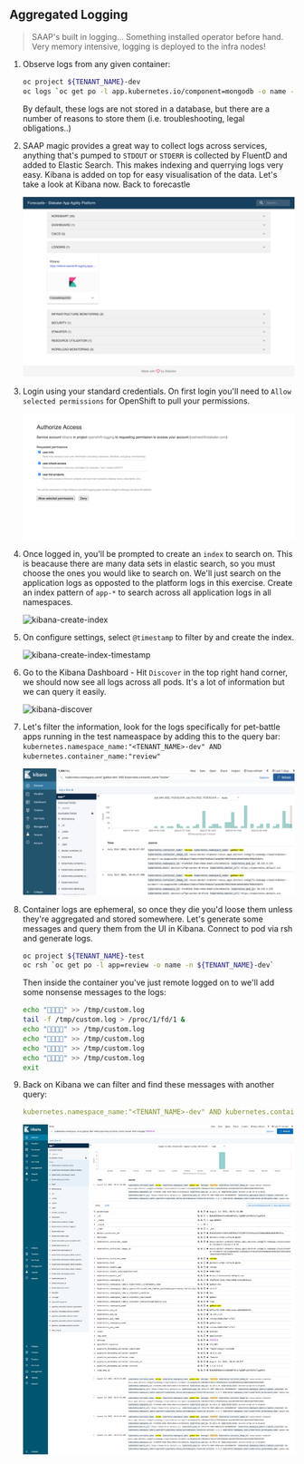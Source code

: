 ## Aggregated Logging

> SAAP's built in logging... Something installed operator before hand. Very memory intensive, logging is deployed to the infra nodes!

1. Observe logs from any given container:

    ```bash
    oc project ${TENANT_NAME}-dev
    oc logs `oc get po -l app.kubernetes.io/component=mongodb -o name -n ${TENANT_NAME}-dev` --since 10m
    ```

    By default, these logs are not stored in a database, but there are a number of reasons to store them (i.e. troubleshooting, legal obligations..)

2. SAAP magic provides a great way to collect logs across services, anything that's pumped to `STDOUT` or `STDERR` is collected by FluentD and added to Elastic Search. This makes indexing and querrying logs very easy. Kibana is added on top for easy visualisation of the data. Let's take a look at Kibana now. Back to forecastle

    ![forecastle-kibana](./images/forecastle-kibana.png)

3. Login using your standard credentials. On first login you'll need to `Allow selected permissions` for OpenShift to pull your permissions.

    ![kibana-authorize-access](./images/kibana-authorize-access.png)

4. Once logged in, you'll be prompted to create an `index` to search on. This is beacause there are many data sets in elastic search, so you must choose the ones you would like to search on. We'll just search on the application logs as opposted to the platform logs in this exercise. Create an index pattern of `app-*` to search across all application logs in all namespaces.

    ![kibana-create-index](./images/kibana-create-index.png)

5. On configure settings, select `@timestamp` to filter by and create the index.

    ![kibana-create-index-timestamp](./images/kibana-create-index-timestamp.png)

6. Go to the Kibana Dashboard - Hit `Discover` in the top right hand corner, we should now see all logs across all pods. It's a lot of information but we can query it easily.

    ![kibana-discover](./images/kibana-discover.png)

7. Let's filter the information, look for the logs specifically for pet-battle apps running in the test nameaspace by adding this to the query bar:
`kubernetes.namespace_name:"<TENANT_NAME>-dev" AND kubernetes.container_name:"review"`

    ![kibana-example-query](./images/kibana-example-query-2.png)

8. Container logs are ephemeral, so once they die you'd loose them unless they're aggregated and stored somewhere. Let's generate some messages and query them from the UI in Kibana. Connect to pod via rsh and generate logs.

    ```bash
    oc project ${TENANT_NAME}-test
    oc rsh `oc get po -l app=review -o name -n ${TENANT_NAME}-dev`
    ```

    Then inside the container you've just remote logged on to we'll add some nonsense messages to the logs:

    ```bash
    echo "🦄🦄🦄🦄" >> /tmp/custom.log
    tail -f /tmp/custom.log > /proc/1/fd/1 &
    echo "🦄🦄🦄🦄" >> /tmp/custom.log
    echo "🦄🦄🦄🦄" >> /tmp/custom.log
    echo "🦄🦄🦄🦄" >> /tmp/custom.log
    echo "🦄🦄🦄🦄" >> /tmp/custom.log
    exit
    ```

9. Back on Kibana we can filter and find these messages with another query:

    ```yaml
    kubernetes.namespace_name:"<TENANT_NAME>-dev" AND kubernetes.container_name:"review" AND message:"🦄🦄🦄🦄"
    ```

    ![kibana-review-unicorn](./images/kibana-review-unicorn.png)
